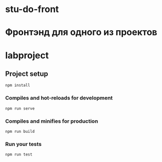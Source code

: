 # stu-do-front
Фронтэнд для одного из проектов
=======
# labproject

## Project setup
```
npm install
```

### Compiles and hot-reloads for development
```
npm run serve
```

### Compiles and minifies for production
```
npm run build
```

### Run your tests
```
npm run test
```
